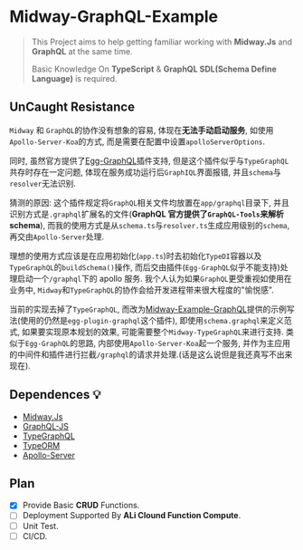 # Midway-GraphQL-Example

> This Project aims to help getting familiar working with **Midway.Js** and **GraphQL** at the same time.
>
> Basic Knowledge On **TypeScript** & **GraphQL SDL(Schema Define Language)** is required.

## UnCaught Resistance

`Midway` 和 `GraphQL`的协作没有想象的容易, 体现在**无法手动启动服务**, 如使用`Apollo-Server-Koa`的方式, 而是需要在配置中设置`apolloServerOptions`.

同时, 虽然官方提供了[Egg-GraphQL](https://github.com/eggjs/egg-graphql)插件支持, 但是这个插件似乎与`TypeGraphQL`共存时存在一定问题, 体现在服务成功运行后`GraphIQL`界面报错, 并且`schema`与`resolver`无法识别.

猜测的原因: 这个插件规定将`GraphQL`相关文件均放置在`app/graphql`目录下, 并且识别方式是`.graphql`扩展名的文件(**GraphQL 官方提供了`GraphQL-Tools`来解析 schema**), 而我的使用方式是从`schema.ts`与`resolver.ts`生成应用级别的`schema`, 再交由`Apollo-Server`处理.

理想的使用方式应该是在应用初始化(`app.ts`)时去初始化`TypeDI`容器以及`TypeGraphQL`的`buildSchema()`操作, 而后交由插件(`Egg-GraphQL`似乎不能支持)处理启动一个`/graphql`下的 apollo 服务. 我个人认为如果`GraphQL`更受重视如使用在业务中, `Midway`和`TypeGraphQL`的协作会给开发进程带来很大程度的"愉悦感".

当前的实现去掉了`TypeGraphQL`, 而改为[Midway-Example-GraphQL](https://github.com/midwayjs/midway-examples/tree/4a22e07c661a01aa05221fe56e11dce6c9bfc604/demo-plugin-egg-graphql)提供的示例写法(使用的仍然是`egg-plugin-graphql`这个插件), 即使用`schema.graphql`来定义范式, 如果要实现原本规划的效果, 可能需要整个`Midway-TypeGraphQL`来进行支持. 类似于`Egg-GraphQL`的思路, 内部使用`Apollo-Server-Koa`起一个服务, 并作为主应用的中间件和插件进行拦截`/graphql`的请求并处理.(话是这么说但是我还真写不出来现在).

## Dependences 💡

- [Midway.Js](https://github.com/midwayjs/midway)
- [GraphQL-JS](https://github.com/graphql/graphql-js)
- [TypeGraphQL](https://github.com/MichalLytek/type-graphql)
- [TypeORM](https://github.com/typeorm/typeorm)
- [Apollo-Server](https://github.com/apollographql/apollo-server)

## Plan

- [x] Provide Basic **CRUD** Functions.
- [ ] Deployment Supported By **ALi Clound Function Compute**.
- [ ] Unit Test.
- [ ] CI/CD.
